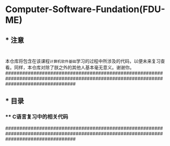 # Computer-Software-Fundation(FDU-ME)
## * 注意<br>  
  本仓库将包含在该课程`计算机软件基础`学习的过程中所涉及的代码，以便未来复习查看。同样，本仓库对除了朕之外的其他人基本毫无意义。谢谢你。
#########################################################################################################################################
## * 目录<br>
### ** C语言复习中的相关代码
#########################################################################################################################################

